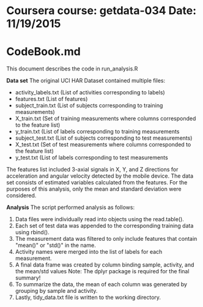 Coursera course: getdata-034
Date: 11/19/2015
===========================================================
CodeBook.md
===========================================================

This document describes the code in run_analysis.R

**Data set**
The original UCI HAR Dataset contained multiple files:
* activity_labels.txt (List of activities corresponding to labels)
* features.txt (List of features)
* subject_train.txt (List of subjects corresponding to training measurements)
* X_train.txt (Set of training measurements where columns corresponded to the feature list)
* y_train.txt (List of labels corresponding to training measurements
* subject_test.txt (List of subjects corresponding to test measurements)
* X_test.txt (Set of test measurements where columns corresponded to the feature list)
* y_test.txt (List of labels corresponding to test measurements

The features list included 3-axial signals in X, Y, and Z directions for acceleration and angular velocity detected by the mobile device.
The data set consists of estimated variables calculated from the features.
For the purposes of this analysis, only the mean and standard deviation were considered.

**Analysis**
The script performed analysis as follows:
1. Data files were individually read into objects using the read.table().
2. Each set of test data was appended to the corresponding training data using rbind().
3. The measurement data was filtered to only include features that contain "mean()" or "std()" in the name.
4. Activity names were merged into the list of labels for each measurement.
5. A final data frame was created by column binding sample, activity, and the mean/std values
Note: The dplyr package is required for the final summary!
6. To summarize the data, the mean of each column was generated by grouping by sample and activity.
7. Lastly, tidy_data.txt file is written to the working directory.